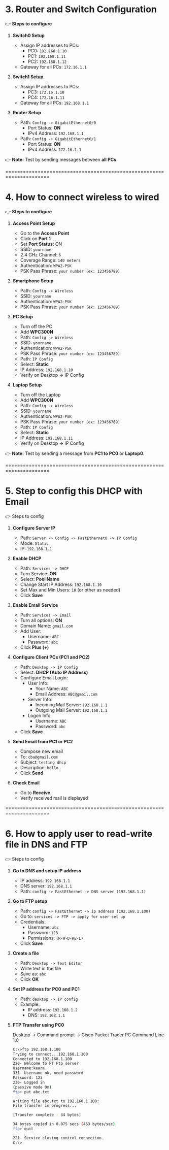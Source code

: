 # 3. Router and Switch Configuration

👉 **Steps to configure**

1. **Switch0 Setup**
   - Assign IP addresses to PCs:
     - PC0: `192.168.1.10`
     - PC1: `192.168.1.11`
     - PC2: `192.168.1.12`
   - Gateway for all PCs: `172.16.1.1`

2. **Switch1 Setup**
   - Assign IP addresses to PCs:
     - PC3: `172.16.1.10`
     - PC4: `172.16.1.11`
   - Gateway for all PCs: `192.168.1.1`

3. **Router Setup**
   - Path: `Config -> GigabitEthernet0/0`
     - Port Status: **ON**
     - IPv4 Address: `192.168.1.1`
   - Path: `Config -> GigabitEthernet0/1`
     - Port Status: **ON**
     - IPv4 Address: `172.16.1.1`

👉 **Note:** Test by sending messages between **all PCs**.

=====================================================================

# 4. How to connect wireless to wired

👉 **Steps to configure**

1. **Access Point Setup**
   - Go to the **Access Point**
   - Click on **Port 1**
   - Set **Port Status**: ON
   - SSID: `yourname`
   - 2.4 GHz Channel: `6`
   - Coverage Range: `140 meters`
   - Authentication: `WPA2-PSK`
   - PSK Pass Phrase: `your number (ex: 123456789)`

2. **Smartphone Setup**
   - Path: `Config -> Wireless`
   - SSID: `yourname`
   - Authentication: `WPA2-PSK`
   - PSK Pass Phrase: `your number (ex: 123456789)`

3. **PC Setup**
   - Turn off the PC
   - Add **WPC300N**
   - Path: `Config -> Wireless`
   - SSID: `yourname`
   - Authentication: `WPA2-PSK`
   - PSK Pass Phrase: `your number (ex: 123456789)`
   - Path: `IP Config`
   - Select: **Static**
   - IP Address: `192.168.1.10`
   - Verify on Desktop -> IP Config

4. **Laptop Setup**
   - Turn off the Laptop
   - Add **WPC300N**
   - Path: `Config -> Wireless`
   - SSID: `yourname`
   - Authentication: `WPA2-PSK`
   - PSK Pass Phrase: `your number (ex: 123456789)`
   - Path: `IP Config`
   - Select: **Static**
   - IP Address: `192.168.1.11`
   - Verify on Desktop -> IP Config

👉 **Note:** Test by sending a message from **PC1 to PC0** or **Laptop0**.

=====================================================================

# 5. Step to config this DHCP with Email

👉 Steps to config

1. **Configure Server IP**
   - Path: `Server -> Config -> FastEthernet0 -> IP Config`
   - Mode: `Static`
   - IP: `192.168.1.1`

2. **Enable DHCP**
   - Path: `Services -> DHCP`
   - Turn Service: **ON**
   - Select: **Pool Name**
   - Change Start IP Address: `192.168.1.10`
   - Set Max and Min Users: `10` (or other as needed)
   - Click **Save**

3. **Enable Email Service**
   - Path: `Services -> Email`
   - Turn all options: **ON**
   - Domain Name: `gmail.com`
   - Add User:
     - Username: `ABC`
     - Password: `abc`
   - Click **Plus (+)**

4. **Configure Client PCs (PC1 and PC2)**
   - Path: `Desktop -> IP Config`
   - Select: **DHCP (Auto IP Address)**
   - Configure Email Login:
     - User Info:  
       - Your Name: `ABC`  
       - Email Address: `ABC@gmail.com`  
     - Server Info:  
       - Incoming Mail Server: `192.168.1.1`  
       - Outgoing Mail Server: `192.168.1.1`  
     - Logon Info:  
       - Username: `ABC`  
       - Password: `abc`  
   - Click **Save**

5. **Send Email from PC1 or PC2**
   - Compose new email
   - To: `cba@gmail.com`
   - Subject: `testing dhcp`
   - Description: `hello`
   - Click **Send**

6. **Check Email**
   - Go to **Receive**
   - Verify received mail is displayed

=====================================================================

# 6. How to apply user to read-write file in DNS and FTP

👉 Steps to config 

1. **Go to DNS and setup IP address**
   - IP address: `192.168.1.1`
   - DNS server: `192.168.1.1`
   - Path: `config -> FastEthernet -> DNS server (192.168.1.1)`

2. **Go to FTP setup**
   - Path: `config -> FastEthernet -> ip address (192.168.1.100)`
   - Go to: `services -> FTP -> apply for user set up`
   - Credentials:  
     - Username: `abc`  
     - Password: `123`  
     - Permissions: `(R-W-D-RE-L)`  
   - Click **Save**

3. **Create a file**
   - Path: `Desktop -> Text Editor`
   - Write text in the file
   - Save as: `abc`
   - Click **OK**

4. **Set IP address for PC0 and PC1**
   - Path: `desktop -> IP config`
   - Example:
     - IP address: `192.168.1.2`
     - DNS: `192.168.1.1`

5. **FTP Transfer using PC0**
   
   Desktop -> Command prompt -> Cisco Packet Tracer PC Command Line 1.0
   
   ```bash
   C:\>ftp 192.168.1.100
   Trying to connect...192.168.1.100
   Connected to 192.168.1.100
   220- Welcome to PT Ftp server
   Username:keara
   331- Username ok, need password
   Password: 123 
   230- Logged in
   (passive mode On)
   ftp> put abc.txt

   Writing file abc.txt to 192.168.1.100: 
   File transfer in progress...

   [Transfer complete - 34 bytes]

   34 bytes copied in 0.075 secs (453 bytes/sec)
   ftp> quit

   221- Service closing control connection.
   C:\>
   ```